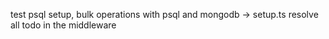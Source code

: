 test psql
setup, bulk operations with psql and mongodb -> setup.ts
resolve all todo in the middleware
